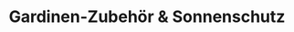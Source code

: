 ---
title: "Gardinen-Zubehör & Sonnenschutz"
url: /amberg/gardinen-zubehoer-und-sonnenschutz/
shop: Baumarkt
---